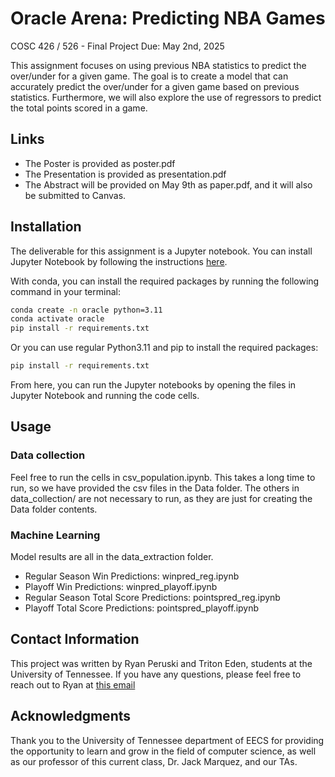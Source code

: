 # Oracle Arena: Predicting NBA Games

COSC 426 / 526 - Final Project
Due: May 2nd, 2025

This assignment focuses on using previous NBA statistics to predict the over/under for a given game. The goal is to create a model that can accurately predict the over/under for a given game based on previous statistics. Furthermore, we will also explore the use of regressors to predict the total points scored in a game.

## Links

- The Poster is provided as poster.pdf
- The Presentation is provided as presentation.pdf
- The Abstract will be provided on May 9th as paper.pdf, and it will also be submitted to Canvas.

## Installation

The deliverable for this assignment is a Jupyter notebook. You can install Jupyter Notebook by following the instructions [here](https://jupyter.org/install).

With conda, you can install the required packages by running the following command in your terminal:

```bash
conda create -n oracle python=3.11 
conda activate oracle
pip install -r requirements.txt
```

Or you can use regular Python3.11 and pip to install the required packages:

```bash
pip install -r requirements.txt
```

From here, you can run the Jupyter notebooks by opening the files in Jupyter Notebook and running the code cells.

## Usage

### Data collection

Feel free to run the cells in csv_population.ipynb. This takes a long time to run, so we have provided the csv files in the Data folder. The others in data_collection/ are not necessary to run, as they are just for creating the Data folder contents.

### Machine Learning

Model results are all in the data_extraction folder.

- Regular Season Win Predictions: winpred_reg.ipynb
- Playoff Win Predictions: winpred_playoff.ipynb
- Regular Season Total Score Predictions: pointspred_reg.ipynb
- Playoff Total Score Predictions: pointspred_playoff.ipynb

## Contact Information

This project was written by Ryan Peruski and Triton Eden, students at the University of Tennessee. If you have any questions, please feel free to reach out to Ryan at [this email](mailto:yhg461@vols.utk.edu)

## Acknowledgments

Thank you to the University of Tennessee department of EECS for providing the opportunity to learn and grow in the field of computer science, as well as our professor of this current class, Dr. Jack Marquez, and our TAs.
